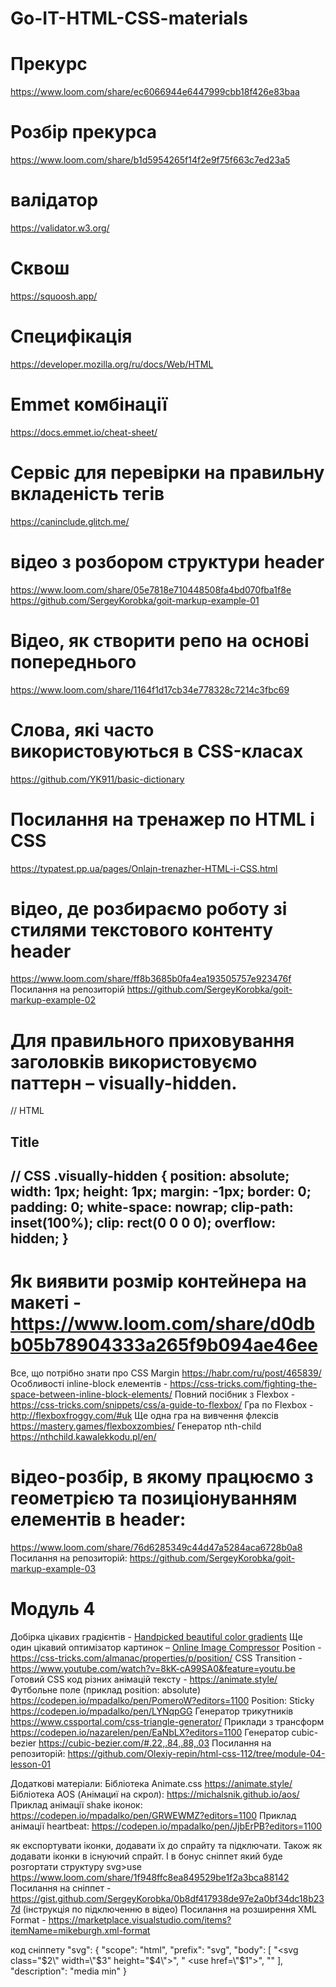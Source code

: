 # Go-IT-HTML-CSS-materials

# Прекурс
https://www.loom.com/share/ec6066944e6447999cbb18f426e83baa

# Розбір прекурса
https://www.loom.com/share/b1d5954265f14f2e9f75f663c7ed23a5

# валідатор
 https://validator.w3.org/

# Сквош
 https://squoosh.app/

# Специфікація
https://developer.mozilla.org/ru/docs/Web/HTML

# Emmet комбінації
https://docs.emmet.io/cheat-sheet/

# Сервіс для перевірки на правильну вкладеність тегів
https://caninclude.glitch.me/

# відео з розбором структури header
https://www.loom.com/share/05e7818e710448508fa4bd070fba1f8e
https://github.com/SergeyKorobka/goit-markup-example-01

# Відео, як створити репо на основі попереднього  
https://www.loom.com/share/1164f1d17cb34e778328c7214c3fbc69

# Слова, які часто використовуються в CSS-класах
https://github.com/YK911/basic-dictionary

# Посилання на тренажер по HTML і CSS
https://typatest.pp.ua/pages/Onlajn-trenazher-HTML-i-CSS.html

#  відео, де розбираємо роботу зі стилями текстового контенту header
https://www.loom.com/share/ff8b3685b0fa4ea193505757e923476f
Посилання на репозиторій https://github.com/SergeyKorobka/goit-markup-example-02

# Для правильного приховування заголовків використовуємо паттерн – visually-hidden.
// HTML
<h2 class="visually-hidden">Title<h2>

// CSS
.visually-hidden {
  position: absolute;
  width: 1px;
  height: 1px;
  margin: -1px;
  border: 0;
  padding: 0;
  white-space: nowrap;
  clip-path: inset(100%);
  clip: rect(0 0 0 0);
  overflow: hidden;
}

# Як виявити розмір контейнера на макеті - https://www.loom.com/share/d0dbb05b78904333a265f9b094ae46ee
Все, що потрібно знати про CSS Margin https://habr.com/ru/post/465839/
Особливості inline-block елементів - https://css-tricks.com/fighting-the-space-between-inline-block-elements/
Повний посібник з Flexbox - https://css-tricks.com/snippets/css/a-guide-to-flexbox/
Гра по Flexbox - http://flexboxfroggy.com/#uk
Ще одна гра на вивчення флексів https://mastery.games/flexboxzombies/
Генератор nth-child https://nthchild.kawalekkodu.pl/en/

# відео-розбір, в якому працюємо з геометрією та позиціонуванням елементів в header:
https://www.loom.com/share/76d6285349c44d47a5284aca6728b0a8
Посилання на репозиторій:
https://github.com/SergeyKorobka/goit-markup-example-03

# Модуль 4
Добірка цікавих градієнтів - [Handpicked beautiful color gradients](https://uigradients.com/#Reef)
Ще один цікавий оптимізатор картинок – [Online Image Сompressor](https://imagecompressor.com/)
Position - https://css-tricks.com/almanac/properties/p/position/
CSS Transition - https://www.youtube.com/watch?v=8kK-cA99SA0&feature=youtu.be
Готовий CSS код різних анімацій тексту - https://animate.style/
Футбольне поле (приклад position: absolute) https://codepen.io/mpadalko/pen/PomeroW?editors=1100
Position: Sticky https://codepen.io/mpadalko/pen/LYNqpGG
Генератор трикутників https://www.cssportal.com/css-triangle-generator/
Приклади з трансформ https://codepen.io/nazarelen/pen/EaNbLX?editors=1100
Генератор cubic-bezier https://cubic-bezier.com/#.22,.84,.88,.03
Посилання на репозиторій:
https://github.com/Olexiy-repin/html-css-112/tree/module-04-lesson-01

Додаткові матеріали:
Бібліотека Animate.css https://animate.style/
Бібліотека AOS (Анімациї на скрол): https://michalsnik.github.io/aos/
Приклад анімації shake іконок: https://codepen.io/mpadalko/pen/GRWEWMZ?editors=1100
Приклад анімації heartbeat: https://codepen.io/mpadalko/pen/JjbErPB?editors=1100

як експортувати іконки, додавати їх до спрайту та підключати. Також як додавати іконки в існуючий спрайт. І в бонус сніппет який буде розгортати структуру svg>use
https://www.loom.com/share/1f948ffc8ea849529be1f2a3bca88142
Посилання на сніппет - https://gist.github.com/SergeyKorobka/0b8df417938de97e2a0bf34dc18b237d (інструкція по підключенню в відео)
Посилання на розширення XML Format - https://marketplace.visualstudio.com/items?itemName=mikeburgh.xml-format

код сніппету
"svg": {
    "scope": "html",
    "prefix": "svg",
    "body": [
    "<svg class=\"$2\" width=\"$3\" height=\"$4\">",
    "  <use href=\"$1\"></use>",
    "</svg>"
    ],
    "description": "media min"
  }
